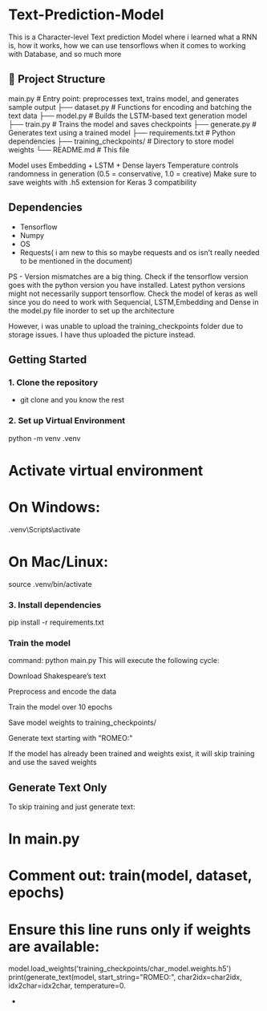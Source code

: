# Text-Prediction-Model
This is a Character-level Text prediction Model where i learned what a RNN is, how it works, how we can use tensorflows when it comes to working with Database, and so much more 

## 📁 Project Structure
 main.py # Entry point: preprocesses text, trains model, and generates sample output
├── dataset.py # Functions for encoding and batching the text data
├── model.py # Builds the LSTM-based text generation model
├── train.py # Trains the model and saves checkpoints
├── generate.py # Generates text using a trained model
├── requirements.txt # Python dependencies
├── training_checkpoints/ # Directory to store model weights
└── README.md # This file

Model uses Embedding + LSTM + Dense layers
Temperature controls randomness in generation (0.5 = conservative, 1.0 = creative)
Make sure to save weights with .h5 extension for Keras 3 compatibility

## Dependencies 

- Tensorflow
- Numpy
- OS
- Requests( i am new to this so maybe requests and os isn't really needed to be mentioned in the document)

PS - Version mismatches are a big thing. Check if the tensorflow version goes with the python version you have installed. Latest python versions might not necessarily support tensorflow. Check the model of keras as well since you do need to work with Sequencial, LSTM,Embedding and Dense in the model.py file inorder to set up the architecture 



However, i was unable to upload the training_checkpoints folder due to storage issues. I have thus uploaded the picture instead. 

##  Getting Started

### 1. Clone the repository

- git clone and you know the rest

### 2. Set up Virtual Environment


  python -m venv .venv
# Activate virtual environment
# On Windows:
.venv\Scripts\activate
# On Mac/Linux:
source .venv/bin/activate


### 3. Install dependencies 
pip install -r requirements.txt

### Train the model
command: python main.py
This will execute the following cycle:

Download Shakespeare’s text

Preprocess and encode the data

Train the model over 10 epochs

Save model weights to training_checkpoints/

Generate text starting with "ROMEO:"

If the model has already been trained and weights exist, it will skip training and use the saved weights

## Generate Text Only
To skip training and just generate text:

# In main.py
# Comment out: train(model, dataset, epochs)
# Ensure this line runs only if weights are available:
model.load_weights('training_checkpoints/char_model.weights.h5')
print(generate_text(model, start_string="ROMEO:", char2idx=char2idx, idx2char=idx2char, temperature=0.




-
